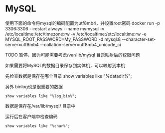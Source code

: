 # MySQL

使用下面的命令将mysql的编码配置为utf8mb4，并设置root密码
docker run -p 3306:3306 --restart always --name mymysql -v /etc/localtime:/etc/timezone:rw -v /etc/localtime:/etc/localtime:rw -e MYSQL_ROOT_PASSWORD=My_PASSWORD -d  mysql:8 --character-set-server=utf8mb4 --collation-server=utf8mb4_unicode_ci



TODO 暂停，因为可能需要考虑/var/lib/mysql 目录映射后的权限问题

如果需要将MySQL的数据目录保存到实体机，可以映射到本机

先检查数据是保存在哪个目录
show variables like "%datadir%";

另外 binlog也是很重要的数据
```
show variables like "%log_bin%";
```
数据是保存在/var/lib/mysql/ 目录中


运行后在客户端中检查编码
```
show variables like "%char%";
```
